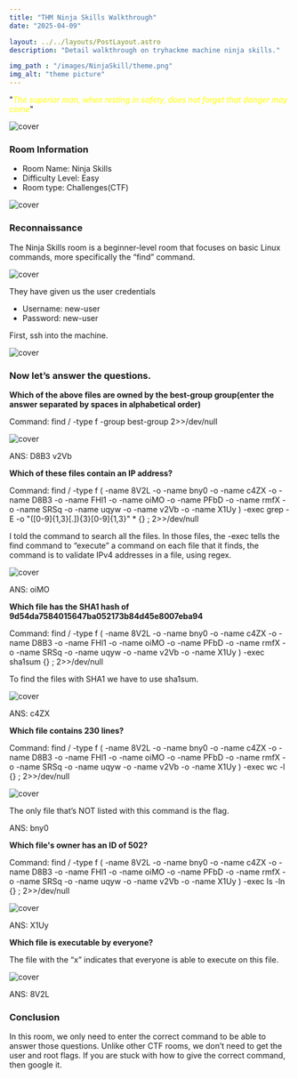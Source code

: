 ```yaml
---
title: "THM Ninja Skills Walkthrough"
date: "2025-04-09"

layout: ../../layouts/PostLayout.astro
description: "Detail walkthrough on tryhackme machine ninja skills."

img_path : "/images/NinjaSkill/theme.png"
img_alt: "theme picture"
---
```


"<span style="color:yellow">*The superior man, when resting in safety, does not forget that danger may come*</span>"


![cover](/images/NinjaSkill/cover.png)

### Room Information

- Room Name: Ninja Skills
- Difficulty Level: Easy
- Room type: Challenges(CTF)

![cover](/images/NinjaSkill/machine.png)

### Reconnaissance

The Ninja Skills room is a beginner-level room that focuses on basic Linux commands, more specifically the “find” command.

![cover](/images/NinjaSkill/info.png)

They have given us the user credentials
- Username: new-user
- Password: new-user

First, ssh into the machine.

![cover](/images/NinjaSkill/ssh.png)

### Now let’s answer the questions.

<b> Which of the above files are owned by the best-group group(enter the answer separated by spaces in alphabetical order) </b>

Command: find / -type f -group best-group 2>>/dev/null

![cover](/images/NinjaSkill/find1.png)

ANS: D8B3 v2Vb


<b> Which of these files contain an IP address? </b>

Command: find / -type f \( -name 8V2L -o -name bny0 -o -name c4ZX -o -name D8B3 -o -name FHl1 -o -name oiMO -o -name PFbD -o -name rmfX -o -name SRSq -o -name uqyw -o -name v2Vb -o -name X1Uy \) -exec grep -E -o "([0-9]{1,3}[\.]){3}[0-9]{1,3}" * {} \; 2>>/dev/null

I told the command to search all the files. In those files, the -exec tells the find command to “execute” a command on each file that it finds, the command is to validate IPv4 addresses in a file, using regex.

![cover](/images/NinjaSkill/find2.png)

ANS: oiMO

<b> Which file has the SHA1 hash of 9d54da7584015647ba052173b84d45e8007eba94 </b>

Command: find / -type f \( -name 8V2L -o -name bny0 -o -name c4ZX -o -name D8B3 -o -name FHl1 -o -name oiMO -o -name PFbD -o -name rmfX -o -name SRSq -o -name uqyw -o -name v2Vb -o -name X1Uy \) -exec sha1sum {} \; 2>>/dev/null

To find the files with SHA1 we have to use sha1sum.

![cover](/images/NinjaSkill/find3.png)

ANS: c4ZX

<b> Which file contains 230 lines?</b>

Command: find / -type f \( -name 8V2L -o -name bny0 -o -name c4ZX -o -name D8B3 -o -name FHl1 -o -name oiMO -o -name PFbD -o -name rmfX -o -name SRSq -o -name uqyw -o -name v2Vb -o -name X1Uy \) -exec wc -l {} \; 2>>/dev/null

![cover](/images/NinjaSkill/find4.png)

The only file that’s NOT listed with this command is the flag.

ANS: bny0

<b> Which file's owner has an ID of 502? </b>

Command:  find / -type f \( -name 8V2L -o -name bny0 -o -name c4ZX -o -name D8B3 -o -name FHl1 -o -name oiMO -o -name PFbD -o -name rmfX -o -name SRSq -o -name uqyw -o -name v2Vb -o -name X1Uy \) -exec ls -ln {} \; 2>>/dev/null

![cover](/images/NinjaSkill/find5.png)

ANS: X1Uy

<b> Which file is executable by everyone?</b>

The file with the “x” indicates that everyone is able to execute on this file.

![cover](/images/NinjaSkill/find5.png)

ANS: 8V2L


### Conclusion
In this room, we only need to enter the correct command to be able to answer those questions. Unlike other CTF rooms, we don’t need to get the user and root flags. If you are stuck with how to give the correct command, then google it.
